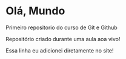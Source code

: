 # Olá, Mundo
 Primeiro repositorio do curso de Git e Github

Repositório criado durante uma aula aoa vivo!

Essa linha eu adicionei diretamente no site!
